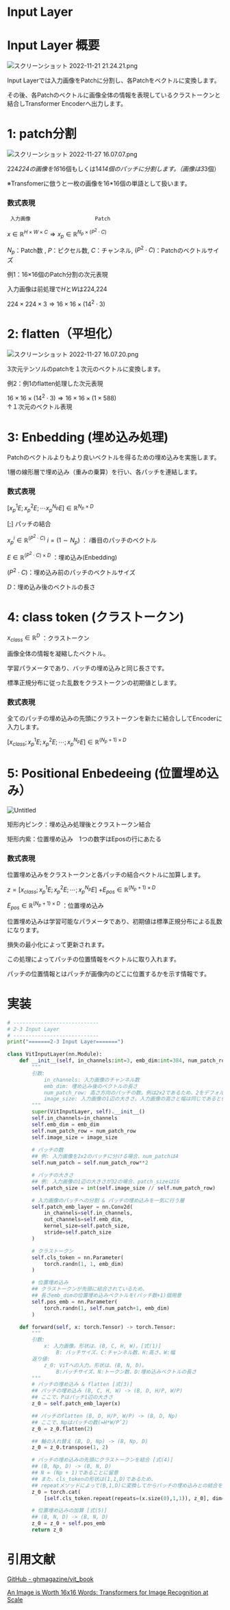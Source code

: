 # Input Layer

# Input Layer 概要

![スクリーンショット 2022-11-21 21.24.21.png](ViT%E3%81%AE%E5%85%A8%E4%BD%93%E5%83%8F%20b1a3e0eaec0043b0bb8573af890819c0/%25E3%2582%25B9%25E3%2582%25AF%25E3%2583%25AA%25E3%2583%25BC%25E3%2583%25B3%25E3%2582%25B7%25E3%2583%25A7%25E3%2583%2583%25E3%2583%2588_2022-11-21_21.24.21.png)

Input Layerでは入力画像をPatchに分割し、各Patchをベクトルに変換します。

その後、各Patchのベクトルに画像全体の情報を表現しているクラストークンと結合しTransformer Encoderへ出力します。

# 1: patch分割

![スクリーンショット 2022-11-27 16.07.07.png](Input%20Layer%20a2c41a25598b4fd1b067587bcbbda5bc/%25E3%2582%25B9%25E3%2582%25AF%25E3%2583%25AA%25E3%2583%25BC%25E3%2583%25B3%25E3%2582%25B7%25E3%2583%25A7%25E3%2583%2583%25E3%2583%2588_2022-11-27_16.07.07.png)

224*224の画像を16*16個もしくは14*14個のパッチに分割します。（画像は3*3個）

※Transfomerに倣うと一枚の画像を16*16個の単語として扱います。

### 数式表現

     入力画像                     Patch

$x \in \mathbb{R}^{H \times W \times C}   \Rightarrow     x_p \in \mathbb{R}^{N_p \times (P^2\cdot C)}$    

$N_p$：Patch数 ,   $P$：ピクセル数,   $C$：チャンネル,
$(P^2 \cdot C)$：Patchのベクトルサイズ

例1：16×16個のPatch分割の次元表現

入力画像は前処理で$H$と$W$は224,224

$224 \times 224 \times 3   \Rightarrow     16 \times 16 \times(14^2 \cdot 3)$

# 2: flatten（平坦化）

![スクリーンショット 2022-11-27 16.07.20.png](Input%20Layer%20a2c41a25598b4fd1b067587bcbbda5bc/%25E3%2582%25B9%25E3%2582%25AF%25E3%2583%25AA%25E3%2583%25BC%25E3%2583%25B3%25E3%2582%25B7%25E3%2583%25A7%25E3%2583%2583%25E3%2583%2588_2022-11-27_16.07.20.png)

3次元テンソルのpatchを１次元のベクトルに変換します。

例2：例1のflatten処理した次元表現

$16 \times 16 \times(14^2 \cdot 3)   \Rightarrow     16 \times 16 \times(1 \times 588)$
　　　　　　　　　　　　　　　　　　↑１次元のベクトル表現

# 3: Enbedding (埋め込み処理)

Patchのベクトルよりもより良いベクトルを得るための埋め込みを実施します。

1層の線形層で埋め込み（重みの乗算）を行い、各パッチを連結します。

### 数式表現

$[x^1_pE;x^2_pE; \cdots x^{N_p}_pE] \in \mathbb{R}^{N_p \times D}$

$[;]$ パッチの結合

$x^i_p \in \mathbb {R} ^ {(P^2 \cdot C)}$       $i = (1 \sim N_p)$ ： $i$番目のパッチのベクトル

$E \in \mathbb{R}^{ (P^2\cdot C)\times D}$ ：埋め込み(Enbedding)

$(P^2 \cdot C)$：埋め込み前のパッチのベクトルサイズ

$D$：埋め込み後のベクトルの長さ

# 4: class token (クラストークン)

$x_{class} \in \mathbb{R}^D$ ：クラストークン

画像全体の情報を凝縮したベクトル。

学習パラメータであり、バッチの埋め込みと同じ長さです。

標準正規分布に従った乱数をクラストークンの初期値とします。

### 数式表現

全てのパッチの埋め込みの先頭にクラストークンを新たに結合ししてEncoderに入力します。

$[x_{class}; x^1_pE;x^2_pE;\cdots;x^{N_p}_pE] \in \mathbb{R}^{(N_p + 1) \times D}$

# 5: Positional Enbedeeing (位置埋め込み）

![Untitled](Input%20Layer%20a2c41a25598b4fd1b067587bcbbda5bc/Untitled.png)

矩形内ピンク：埋め込み処理後とクラストークン結合

矩形内紫：位置埋め込み　1つの数字はEposの行にあたる

### 数式表現

位置埋め込みをクラストークンと各パッチの結合ベクトルに加算します。

$z = [x_{class}; x^1_p E;x^2_pE;\cdots;x^{N_p}_pE]$  $+ E_{pos} \in \mathbb{R}^{(N_p + 1) \times D}$

$E_{pos} \in \mathbb{R}^{(N_p + 1)\times D}$ ：位置埋め込み

位置埋め込みは学習可能なパラメータであり、初期値は標準正規分布による乱数になります。

損失の最小化によって更新されます。

この処理によってパッチの位置情報をベクトルに取り入れます。

パッチの位置情報とはパッチが画像内のどこに位置するかを示す情報です。

# 実装

```python
# ----------------------------
# 2-3 Input Layer
# ----------------------------
print("=======2-3 Input Layer=======")

class VitInputLayer(nn.Module): 
    def __init__(self, in_channels:int=3, emb_dim:int=384, num_patch_row:int=2, image_size:int=32):
        """ 
        引数:
            in_channels: 入力画像のチャンネル数
            emb_dim: 埋め込み後のベクトルの長さ
            num_patch_row: 高さ方向のパッチの数。例は2x2であるため、2をデフォルト値とした 
            image_size: 入力画像の1辺の大きさ。入力画像の高さと幅は同じであると仮定
        """
        super(VitInputLayer, self).__init__() 
        self.in_channels=in_channels 
        self.emb_dim = emb_dim 
        self.num_patch_row = num_patch_row 
        self.image_size = image_size
        
        # パッチの数
        ## 例: 入力画像を2x2のパッチに分ける場合、num_patchは4 
        self.num_patch = self.num_patch_row**2

        # パッチの大きさ
        ## 例: 入力画像の1辺の大きさが32の場合、patch_sizeは16 
        self.patch_size = int(self.image_size // self.num_patch_row)

        # 入力画像のパッチへの分割 & パッチの埋め込みを一気に行う層 
        self.patch_emb_layer = nn.Conv2d(
            in_channels=self.in_channels, 
            out_channels=self.emb_dim, 
            kernel_size=self.patch_size, 
            stride=self.patch_size
        )

        # クラストークン 
        self.cls_token = nn.Parameter(
            torch.randn(1, 1, emb_dim) 
        )

        # 位置埋め込み
        ## クラストークンが先頭に結合されているため、
        ## 長さemb_dimの位置埋め込みベクトルを(パッチ数+1)個用意 
        self.pos_emb = nn.Parameter(
            torch.randn(1, self.num_patch+1, emb_dim) 
        )

    def forward(self, x: torch.Tensor) -> torch.Tensor:
        """ 
        引数:
            x: 入力画像。形状は、(B, C, H, W)。[式(1)]
                B: バッチサイズ、C:チャンネル数、H:高さ、W:幅
        返り値:
            z_0: ViTへの入力。形状は、(B, N, D)。
                B:バッチサイズ、N:トークン数、D:埋め込みベクトルの長さ
        """
        # パッチの埋め込み & flatten [式(3)]
        ## パッチの埋め込み (B, C, H, W) -> (B, D, H/P, W/P) 
        ## ここで、Pはパッチ1辺の大きさ
        z_0 = self.patch_emb_layer(x)

        ## パッチのflatten (B, D, H/P, W/P) -> (B, D, Np) 
        ## ここで、Npはパッチの数(=H*W/Pˆ2)
        z_0 = z_0.flatten(2)

        ## 軸の入れ替え (B, D, Np) -> (B, Np, D) 
        z_0 = z_0.transpose(1, 2)

        # パッチの埋め込みの先頭にクラストークンを結合 [式(4)] 
        ## (B, Np, D) -> (B, N, D)
        ## N = (Np + 1)であることに留意
        ## また、cls_tokenの形状は(1,1,D)であるため、
        ## repeatメソッドによって(B,1,D)に変換してからパッチの埋め込みとの結合を行う 
        z_0 = torch.cat(
            [self.cls_token.repeat(repeats=(x.size(0),1,1)), z_0], dim=1)

        # 位置埋め込みの加算 [式(5)] 
        ## (B, N, D) -> (B, N, D) 
        z_0 = z_0 + self.pos_emb
        return z_0
```

# 引用文献

[GitHub - ghmagazine/vit_book](https://github.com/ghmagazine/vit_book)

[An Image is Worth 16x16 Words: Transformers for Image Recognition at Scale](https://arxiv.org/abs/2010.11929)
